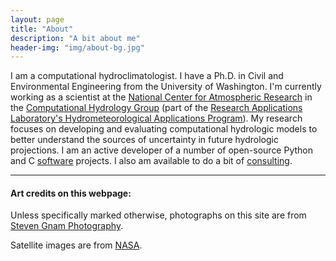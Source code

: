 ```yaml
---
layout: page
title: "About"
description: "A bit about me"
header-img: "img/about-bg.jpg"
---
```


I am a computational hydroclimatologist. I have a Ph.D. in Civil and Environmental Engineering from the University of Washington.  I'm currently working as a scientist at the [National Center for Atmospheric Research](https://ncar.ucar.edu/) in the [Computational Hydrology Group](https://ncar.github.io/hydrology/) (part of the [Research Applications Laboratory's Hydrometeorological Applications Program](https://ral.ucar.edu/hap)). My research focuses on developing and evaluating computational hydrologic models to better understand the sources of uncertainty in future hydrologic projections.  I am an active developer of a number of open-source Python and C [software](/software) projects. I also am available to do a bit of [consulting](/consulting).

-----

#### Art credits on this webpage:

Unless specifically marked otherwise, photographs on this site are from [Steven Gnam Photography](http://www.gnam.photo/).

Satellite images are from [NASA](https://www.nasa.gov/multimedia/imagegallery/iotd.html).
